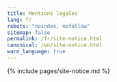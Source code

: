 ```yaml
---
title: Mentions légales
lang: fr
robots: "noindex, nofollow"
sitemap: false
permalink: /fr/site-notice.html
canonical: /en/site-notice.html
warn_language: true
---
```


{% include pages/site-notice.md %}
